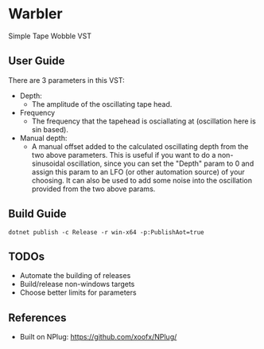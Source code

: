 # Warbler
Simple Tape Wobble VST

## User Guide
There are 3 parameters in this VST:
- Depth:
  - The amplitude of the oscillating tape head.
- Frequency
  - The frequency that the tapehead is osciallating at (oscillation here is sin based).
- Manual depth:
  - A manual offset added to the calculated oscillating depth from the two above parameters. This is useful if you want to do a non-sinusoidal oscillation, since you can set the "Depth" param to 0 and assign this param to an LFO (or other automation source) of your choosing. It can also be used to add some noise into the oscillation provided from the two above params.


## Build Guide
```
dotnet publish -c Release -r win-x64 -p:PublishAot=true
```

## TODOs
- Automate the building of releases
- Build/release non-windows targets
- Choose better limits for parameters

## References
- Built on NPlug: https://github.com/xoofx/NPlug/ 
